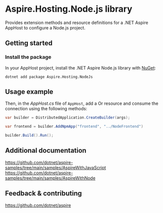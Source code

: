 # Aspire.Hosting.Node.js library

Provides extension methods and resource definitions for a .NET Aspire AppHost to configure a Node.js project.

## Getting started

### Install the package

In your AppHost project, install the .NET Aspire Node.js library with [NuGet](https://www.nuget.org):

```dotnetcli
dotnet add package Aspire.Hosting.NodeJs
```

## Usage example

Then, in the _AppHost.cs_ file of `AppHost`, add a Or resource and consume the connection using the following methods:

```csharp
var builder = DistributedApplication.CreateBuilder(args);

var frontend = builder.AddNpmApp("frontend", "../NodeFrontend")

builder.Build().Run();
```

## Additional documentation
https://github.com/dotnet/aspire-samples/tree/main/samples/AspireWithJavaScript
https://github.com/dotnet/aspire-samples/tree/main/samples/AspireWithNode

## Feedback & contributing

https://github.com/dotnet/aspire
